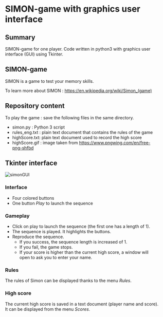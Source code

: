 # SIMON-game with graphics user interface

## Summary
SIMON-game for one player.
Code written in python3 with graphics user interface (GUI) using Tkinter.

## SIMON-game
SIMON is a game to test your memory skills.

To learn more about SIMON : https://en.wikipedia.org/wiki/Simon_(game)

## Repository content
To play the game : save the following files in the same directory.
* simon.py : Python 3 script
* rules_eng.txt : plain text document that contains the rules of the game
* highScore.txt: plain text document used to record the high score
* highScore.gif : image taken from https://www.pngwing.com/en/free-png-shfbd


## Tkinter interface

![simonGUI](https://user-images.githubusercontent.com/82372483/131112730-850190fb-f0f6-4dde-a9da-9d730f590dda.png)


### Interface

* Four colored buttons
* One button *Play* to launch the sequence

### Gameplay

* Click on play to launch the sequence (the first one has a length of 1).
* The sequence is played. It highlights the buttons.
* Reproduce the sequence.
  * If you success, the sequence length is increased of 1.
  * If you fail, the game stops.
  * If your score is higher than the current high score, a window will open to ask you to enter your name.

### Rules

The rules of Simon can be displayed thanks to the menu *Rules*.

### High score
The current high score is saved in a text document (player name and score). It can be displayed from the menu *Scores*.

